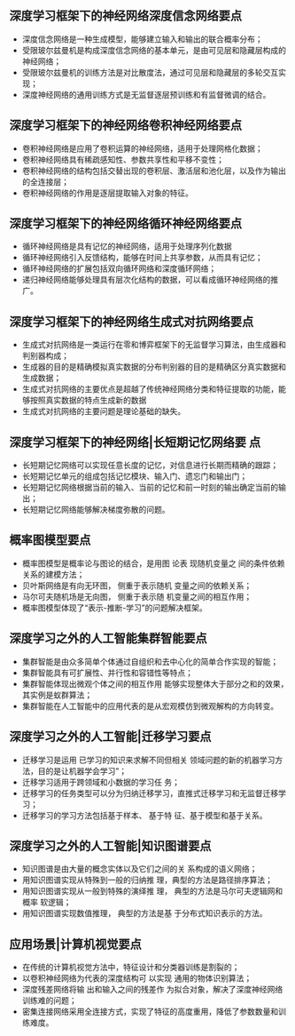 


## 深度学习框架下的神经网络深度信念网络要点

- 深度信念网络是一种生成模型，能够建立输入和输出的联合概率分布；
- 受限玻尔兹曼机是构成深度信念网络的基本单元，是由可见层和隐藏层构成的神经网络；
- 受限玻尔兹曼机的训练方法是对比散度法，通过可见层和隐藏层的多轮交互实现；
- 深度神经网络的通用训练方式是无监督逐层预训练和有监督微调的结合。





## 深度学习框架下的神经网络卷积神经网络要点

- 卷积神经网络是应用了卷积运算的神经网络，适用于处理网格化数据；
- 卷积神经网络具有稀疏感知性、参数共享性和平移不变性；
- 卷积神经网络的结构包括交替出现的卷积层、激活层和池化层，以及作为输出的全连接层；
- 卷积神经网络的作用是逐层提取输入对象的特征。





## 深度学习框架下的神经网络循环神经网络要点

- 循环神经网络是具有记忆的神经网络，适用于处理序列化数据
- 循环神经网络引入反馈结构，能够在时间上共享参数，从而具有记忆；
- 循环神经网络的扩展包括双向循环网络和深度循环网络；
- 递归神经网络能够处理具有层次化结构的数据，可以看成循环神经网络的推广。





## 深度学习框架下的神经网络生成式对抗网络要点

- 生成式对抗网络是一类运行在零和博弈框架下的无监督学习算法，由生成器和判别器构成；
- 生成器的目的是精确模拟真实数据的分布判别器的目的是精确区分真实数据和生成数据；
- 生成式对抗网络的主要优点是超越了传统神经网络分类和特征提取的功能，能够按照真实数据的特点生成新的数据
- 生成式对抗网络的主要问题是理论基础的缺失。



## 深度学习框架下的神经网络|长短期记忆网络要 点

- 长短期记忆网络可以实现任意长度的记忆，对信息进行长期而精确的跟踪；
- 长短期记忆单元的组成包括记忆模块、输入门、遗忘门和输出门；
- 长短期记忆网络根据当前的输入、当前的记忆和前一时刻的输出确定当前的输出；
- 长短期记忆网络能够解决梯度弥散的问题。



## 概率图模型要点

- 概率图模型是概率论与图论的结合，是用图 论表 现随机变量之 间的条件依赖关系的建模方法；  
- 贝叶斯网络是有向无环图， 侧重于表示随机 变量之间的依赖关系；
- 马尔可夫随机场是无向图， 侧重于表示随  机变量之间的相互作用；
- 概率图模型体现了“表示-推断-学习”的问题解决框架。



## 深度学习之外的人工智能集群智能要点

- 集群智能是由众多简单个体通过自组织和去中心化的简单合作实现的智能；
- 集群智能具有可扩展性、并行性和容错性等特点；
- 集群智能体现出微观个体之间的相互作用
  能够实现整体大于部分之和的效果，其实例是蚁群算法；
- 集群智能在人工智能中的应用代表的是从宏观模仿到微观解构的方向转变。

## 深度学习之外的人工智能|迁移学习要点

- 迁移学习是运用 已学习的知识来求解不同但相关 领域问题的新的机器学习方法，目的是让机器学会学习”；
- 迁移学习适用于跨领域和小数据的学习任  务；
- 迁移学习的任务类型可以分为归纳迁移学习，直推式迁移学习和无监督迁移学习；
-  迁移学习的学习方法包括基于样本、 基于特 征、基于模型和基于关系。

## 深度学习之外的人工智能|知识图谱要点

- 知识图谱是由大量的概念实体以及它们之间的关  系构成的语义网络；
- 用知识图谱实现从特殊到一般的归纳推  理，典型的方法是路径排序算法；
- 用知识图谱实现从一般到特殊的演绎推 理， 典型的方法是马尔可夫逻辑网和概率 软逻辑；
- 用知识图谱实现数值推理， 典型的方法是基 于分布式知识表示的方法。

## 应用场景|计算机视觉要点



- 在传统的计算机视觉方法中，特征设计和分类器训练是割裂的；
- 以卷积神经网络为代表的深度结构可 以实现 通用的物体识别算法；
- 深度残差网络将输 出和输入之间的残差作 为拟合对象，解决了深度神经网络训练难的问题；
- 密集连接网络采用全连接方式，实现了特征的高度重用，降低了参数数量和训练难度。